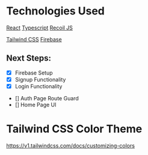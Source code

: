 # Technologies Used

[React](https://react.dev/)
[Typescript](https://www.typescriptlang.org/docs/handbook/react.html)
[Recoil JS](https://recoiljs.org/)

[Tailwind CSS](https://tailwindcss.com/)
[Firebase]()

## Next Steps:

- [x] Firebase Setup
- [x] Signup Functionality
- [x] Login Functionality
- [] Auth Page Route Guard
- [] Home Page UI

# Tailwind CSS Color Theme
https://v1.tailwindcss.com/docs/customizing-colors